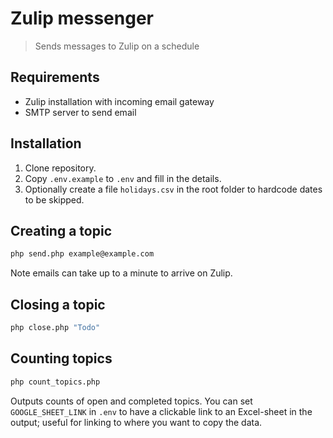 # Zulip messenger
> Sends messages to Zulip on a schedule

## Requirements
- Zulip installation with incoming email gateway
- SMTP server to send email

## Installation
1. Clone repository.
1. Copy `.env.example` to `.env` and fill in the details.
1. Optionally create a file `holidays.csv` in the root folder to hardcode dates to be skipped.

## Creating a topic
```bash
php send.php example@example.com
```

Note emails can take up to a minute to arrive on Zulip.

## Closing a topic
```bash
php close.php "Todo"
```

## Counting topics
```bash
php count_topics.php
```

Outputs counts of open and completed topics. You can set `GOOGLE_SHEET_LINK` in `.env` to have a clickable link to an Excel-sheet in the output; useful for linking to where you want to copy the data.
